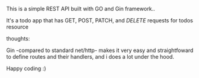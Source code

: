 This is a simple REST API built with GO and Gin framework..

It's a todo app that has GET, POST, PATCH, and *DELETE* requests for todos resource

thoughts:

Gin -compared to standard net/http- makes it very easy and straightfoward to define routes and their handlers, and i does a lot under the hood.

Happy coding :)
